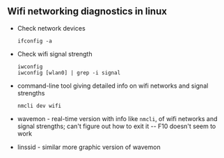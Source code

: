 ## Wifi networking diagnostics in linux


- Check network devices

  ```
  ifconfig -a
  ```

- Check wifi signal strength

  ```
  iwconfig
  iwconfig [wlan0] | grep -i signal
  ```

- command-line tool giving detailed info on wifi networks and signal
  strengths

  ```
  nmcli dev wifi
  ```

- wavemon - real-time version with info like `nmcli`, of wifi networks
  and signal strengths; can't figure out how to exit it -- F10 doesn't
  seem to work


- linssid - similar more graphic version of wavemon
